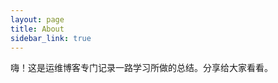 ```yaml
---
layout: page
title: About
sidebar_link: true
---
```


<p class="message">
  嗨！这是运维博客专门记录一路学习所做的总结。分享给大家看看。
</p>


